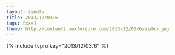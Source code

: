 ```yaml
--- 
layout: sieutv
title: 2013/12/03/6
tags: [xxx]
thumb: http://content2.sexforsure.com/2013/12/03/6/Video.jpg
---
```

{% include tvpro key="2013/12/03/6" %} 

